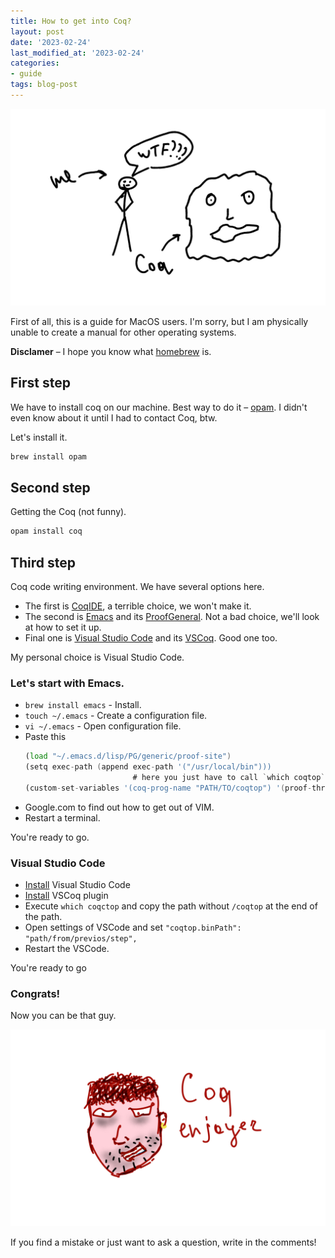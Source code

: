 ```yaml
---
title: How to get into Coq?
layout: post
date: '2023-02-24'
last_modified_at: '2023-02-24'
categories:
- guide
tags: blog-post
---
```

![pic](/assets/images/me_and_coc.png)

First of all, this is a guide for MacOS users. I'm sorry, but I am physically unable to create a manual for other operating systems.

**Disclamer** – I hope you know what [homebrew](https://brew.sh/) is.

## First step
We have to install coq on our machine. Best way to do it – [opam](https://opam.ocaml.org/). 
I didn't even know about it until I had to contact Coq, btw.


Let's install it.
```asm
brew install opam
```

## Second step

Getting the Coq (not funny).
```asm
opam install coq
```

## Third step
Coq code writing environment.
We have several options here. 
  - The first is [CoqIDE](https://coq.inria.fr/refman/practical-tools/coqide.html), a terrible choice, we won't make it.
  - The second is [Emacs](https://www.gnu.org/software/emacs/) and its [ProofGeneral](https://proofgeneral.github.io/). Not a bad choice, we'll look at how to set it up.
  - Final one is [Visual Studio Code](https://code.visualstudio.com/) and its [VSCoq](https://marketplace.visualstudio.com/items?itemName=maximedenes.vscoq). Good one too.

My personal choice is Visual Studio Code.

### Let's start with Emacs.

- `brew install emacs` - Install.
- `touch ~/.emacs` - Create a configuration file.
- `vi ~/.emacs` - Open configuration file.
- Paste this
  ```asm
  (load "~/.emacs.d/lisp/PG/generic/proof-site")
  (setq exec-path (append exec-path '("/usr/local/bin")))
                          # here you just have to call `which coqtop` and get the path.
  (custom-set-variables '(coq-prog-name "PATH/TO/coqtop") '(proof-three-window-enable t))
  ```
 - Google.com to find out how to get out of VIM.
 - Restart a terminal.

You're ready to go.

### Visual Studio Code

  - [Install](https://code.visualstudio.com/) Visual Studio Code
  - [Install](https://marketplace.visualstudio.com/items?itemName=maximedenes.vscoq) VSCoq plugin
  - Execute `which coqctop` and copy the path without `/coqtop` at the end of the path.
  - Open settings of VSCode and set `"coqtop.binPath": "path/from/previos/step",`
  - Restart the VSCode.

You're ready to go

### Congrats!

Now you can be that guy.

![pic](/assets/images/coq_enjoyer.png)

If you find a mistake or just want to ask a question, write in the comments!